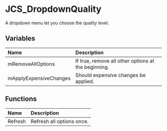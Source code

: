 # JCS_DropdownQuality

A dropdown menu let you choose the quality level.

## Variables

| Name                   | Description                                         |
|:-----------------------|:----------------------------------------------------|
| mRemoveAllOptions      | If true, remove all other options at the beginning. |
| mApplyExpensiveChanges | Should expensive changes be applied.                |

## Functions

| Name    | Description               |
|:--------|:--------------------------|
| Refresh | Refresh all options once. |
